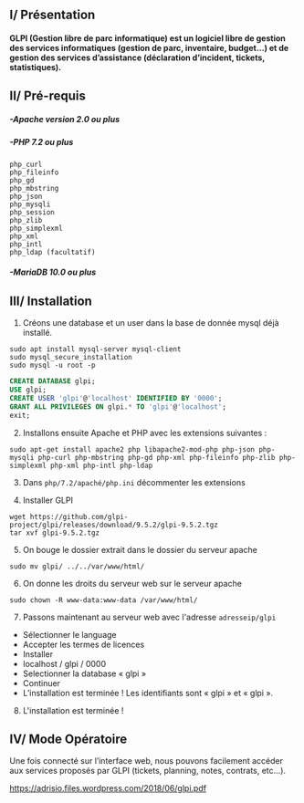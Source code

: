 ## I/ Présentation

#### GLPI (Gestion libre de parc informatique) est un logiciel libre de gestion des services informatiques (gestion de parc, inventaire, budget…) et de gestion des services d’assistance (déclaration d’incident, tickets, statistiques).

## II/ Pré-requis

##### -Apache version 2.0 ou plus

##### -PHP 7.2 ou plus

```
php_curl
php_fileinfo
php_gd
php_mbstring
php_json
php_mysqli
php_session
php_zlib
php_simplexml
php_xml
php_intl
php_ldap (facultatif)
```

##### -MariaDB 10.0 ou plus

## III/ Installation

1. Créons une database et un user dans la base de donnée mysql déjà installé.

```
sudo apt install mysql-server mysql-client
sudo mysql_secure_installation
sudo mysql -u root -p
```

```sql
CREATE DATABASE glpi;
USE glpi;
CREATE USER 'glpi'@'localhost' IDENTIFIED BY '0000';
GRANT ALL PRIVILEGES ON glpi.* TO 'glpi'@'localhost';
exit;
```

2. Installons ensuite Apache et PHP avec les extensions suivantes :

```
sudo apt-get install apache2 php libapache2-mod-php php-json php-mysqli php-curl php-mbstring php-gd php-xml php-fileinfo php-zlib php-simplexml php-xml php-intl php-ldap
```

3. Dans `php/7.2/apaché/php.ini` décommenter les extensions

4. Installer GLPI

```
wget https://github.com/glpi-project/glpi/releases/download/9.5.2/glpi-9.5.2.tgz
tar xvf glpi-9.5.2.tgz
```

5. On bouge le dossier extrait dans le dossier du serveur apache

```
sudo mv glpi/ ../../var/www/html/
```

6. On donne les droits du serveur web sur le serveur apache

```
sudo chown -R www-data:www-data /var/www/html/
```

7. Passons maintenant au serveur web avec l'adresse `adresseip/glpi`
- Sélectionner le language
- Accepter les termes de licences
- Installer
- localhost / glpi / 0000
- Selectionner la database « glpi »
- Continuer
- L’installation est terminée ! Les identifiants sont « glpi » et « glpi ».

8. L'installation est terminée !

## IV/ Mode Opératoire

Une fois connecté sur l’interface web, nous pouvons facilement accéder aux services proposés par GLPI (tickets, planning, notes, contrats, etc…).

https://adrisio.files.wordpress.com/2018/06/glpi.pdf
